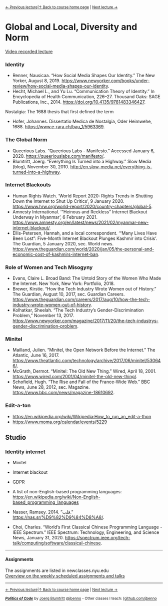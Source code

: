 <sup>[&larr; Previous lecture](/files/06.md)|[&uarr; Back to course home page](/README.md) | [Next lecture &rarr;](/files/08.md)</sup>  

# Global and Local, Diversity and Norm
[Video recorded lecture](https://youtu.be/YXxfhhwwkRg)  


### Identity
- Renner, Nausicaa. “How Social Media Shapes Our Identity.” The New Yorker, August 8, 2019. https://www.newyorker.com/books/under-review/how-social-media-shapes-our-identity.
- Hecht, Michael L., and Yu Lu. “Communication Theory of Identity.” In Encyclopedia of Health Communication, 226–27. Thousand Oaks: SAGE Publications, Inc., 2014. https://doi.org/10.4135/9781483346427.  
  
Nostalgia: The 1688 thesis that first defined the term
- Hofer, Johannes. Dissertatio Medica de Nostalgia, Oder Heimwehe, 1688. https://www.e-rara.ch/bau_1/5963369.

### The Global Norm
- Queerious Labs. “Queerious Labs - Manifesto.” Accessed January 6, 2020. https://queeriouslabs.com/manifesto/. 
- Blumtritt, Joerg. “Everything Is Turned into a Highway.” Slow Media (blog), November 30, 2010. http://en.slow-media.net/everything-is-turned-into-a-highway.

### Internet Blackouts
- Human Rights Watch. ‘World Report 2020: Rights Trends in Shutting Down the Internet to Shut Up Critics’, 9 January 2020. https://www.hrw.org/world-report/2020/country-chapters/global-5.
- Amnesty International. ‘“Heinous and Reckless” Internet Blackout Underway in Myanmar’, 6 February 2021. https://www.amnesty.org/en/latest/news/2021/02/myanmar-new-internet-blackout/.
- Ellis-Petersen, Hannah, and a local correspondent. ‘“Many Lives Have Been Lost”: Five-Month Internet Blackout Plunges Kashmir into Crisis’. The Guardian, 5 January 2020, sec. World news. https://www.theguardian.com/world/2020/jan/05/the-personal-and-economic-cost-of-kashmirs-internet-ban.


### Role of Women and Tech Misogyny
- Evans, Claire L. Broad Band: The Untold Story of the Women Who Made the Internet. New York, New York: Portfolio, 2018.
- Brewer, Kirstie. “How the Tech Industry Wrote Women out of History.” The Guardian, August 10, 2017, sec. Guardian Careers. https://www.theguardian.com/careers/2017/aug/10/how-the-tech-industry-wrote-women-out-of-history.
- Kolhatkar, Sheelah. “The Tech Industry’s Gender-Discrimination Problem,” November 13, 2017. https://www.newyorker.com/magazine/2017/11/20/the-tech-industrys-gender-discrimination-problem.

### Minitel
- Mailland, Julien. “Minitel, the Open Network Before the Internet.” The Atlantic, June 16, 2017. https://www.theatlantic.com/technology/archive/2017/06/minitel/530646/.
- McGrath, Dermot. “Minitel: The Old New Thing.” Wired, April 18, 2001. https://www.wired.com/2001/04/minitel-the-old-new-thing/.
- Schofield, Hugh. “The Rise and Fall of the France-Wide Web.” BBC News, June 28, 2012, sec. Magazine. https://www.bbc.com/news/magazine-18610692.

### Edit-a-ton
- https://en.wikipedia.org/wiki/Wikipedia:How_to_run_an_edit-a-thon
- https://www.moma.org/calendar/events/5229

## Studio
### Identity internet
- Minitel
- Internet blackout
- GDPR

- A list of non-English-based programming languages: https://en.wikipedia.org/wiki/Non-English-based_programming_languages
- Nasser, Ramsey. قلب” .2014.” https://nas.sr/%D9%82%D9%84%D8%A8/.
- Choi, Charles. “World’s First Classical Chinese Programming Language - IEEE Spectrum.” IEEE Spectrum: Technology, Engineering, and Science News, January 31, 2020. https://spectrum.ieee.org/tech-talk/computing/software/classical-chinese.

***

#### Assignments
The assignments are listed in newclasses.nyu.edu  
[Overview on the weekly scheduled assignments and talks](https://docs.google.com/spreadsheets/d/10sTVIMTuhJcucApQ2_A34UC9M1YQ270t3X0l6DZnmDw/edit?usp=sharing)


***
<sup>[&larr; Previous lecture](/files/06.md)|[&uarr; Back to course home page](/README.md) | [Next lecture &rarr;](/files/08.md)</sup>  
  
<sup> ***[Politics of Code](/README.md)*** by [Joerg Blumtritt](https://jbenno.net) [@jbenno](https://twitter.com/jbenno) - Other classes I teach: [[github.com/jbenno](https://github.com/jbenno/teaching/)</sup>
